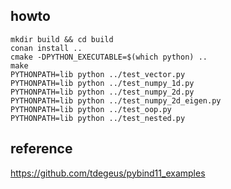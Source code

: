 ## howto
    
    mkdir build && cd build
    conan install ..
    cmake -DPYTHON_EXECUTABLE=$(which python) ..
    make
    PYTHONPATH=lib python ../test_vector.py
    PYTHONPATH=lib python ../test_numpy_1d.py
    PYTHONPATH=lib python ../test_numpy_2d.py
    PYTHONPATH=lib python ../test_numpy_2d_eigen.py
    PYTHONPATH=lib python ../test_oop.py 
    PYTHONPATH=lib python ../test_nested.py


## reference
https://github.com/tdegeus/pybind11_examples